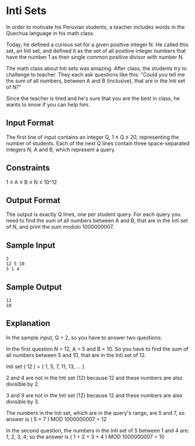 # Inti Sets
In order to motivate his Peruvian students, a teacher includes words in the Quechua language in his math class.

Today, he defined a curious set for a given positive integer N. He called this set, an Inti set, and defined it as the set of all positive integer numbers that have the number 1 as their single common positive divisor with number N.

The math class about Inti sets was amazing. After class, the students try to challenge to teacher. They each ask questions like this: "Could you tell me the sum of all numbers, between A and B (inclusive), that are in the Inti set of N?"

Since the teacher is tired and he's sure that you are the best in class, he wants to know if you can help him.

## Input Format
The first line of input contains an integer Q, 1 ≤ Q ≤ 20, representing the number of students. Each of the next Q lines contain three space-separated integers N, A and B, which represent a query.

## Constraints
1 ≤ A ≤ B ≤ N ≤ 10^12

## Output Format
The output is exactly Q lines, one per student query. For each query you need to find the sum of all numbers between A and B, that are in the Inti set of N, and print the sum modulo 1000000007.

## Sample Input
```
2
12 5 10
5 1 4
```

## Sample Output
```
12
10
```

## Explanation
In the sample input, Q = 2, so you have to answer two questions:

In the first question N = 12, A = 5 and B = 10. So you have to find the sum of all numbers between 5 and 10, that are in the Inti set of 12.

Inti set ( 12 ) = { 1, 5, 7, 11, 13, ... }

2 and 4 are not in the Inti set (12) because 12 and these numbers are also divisible by 2.

3 and 9 are not in the Inti set (12) because 12 and these numbers are also divisible by 3.

The numbers in the Inti set, which are in the query's range, are 5 and 7, so answer is ( 5 + 7 ) MOD 1000000007 = 12

In the second question, the numbers in the Inti set of 5 between 1 and 4 are: 1, 2, 3, 4; so the answer is ( 1 + 2 + 3 + 4 ) MOD 1000000007 = 10
